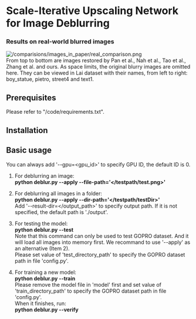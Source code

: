 # Scale-Iterative Upscaling Network for Image Deblurring

### Results on real-world blurred images
![/comparisions/images_in_paper/real_comparison.png](../master/comparisons/images_in_paper/real_comparison.png)<br>
From top to bottom are images restored by Pan et al., Nah et al., Tao et al., Zhang et al. and ours. As space limits, the original blurry images are omitted here. 
They can be viewed in Lai dataset with their names, from left to right: boy_statue, pietro, street4 and text1.
<br>
## Prerequisites
Please refer to "/code/requirements.txt".
<br>
## Installation

## Basic usage
You can always add '--gpu=<gpu_id>' to specify GPU ID, the default ID is 0.<br>

1. For deblurring an image:<br>
**python deblur.py --apply --file-path='</testpath/test.png>'**<br>


2. For deblurring all images in a folder:<br>
**python deblur.py --apply --dir-path='</testpath/testDir>'**<br>
Add '--result-dir=</output_path>' to specify output path. If it is not specified, the default path is './output'.<br>

3. For testing the model:<br>
**python deblur.py --test**<br>
Note that this command can only be used to test GOPRO dataset. And it will load all images into memory first. We recommand to use '--apply'
as an alternative (Item 2).<br>
Please set value of 'test_directory_path' to specify the GOPRO dataset path in file 'config.py'.<br>

4. For training a new model:<br>
**python deblur.py --train**<br>
Please remove the model file in 'model' first and set value of 'train_directory_path' to specify the GOPRO dataset path in file 'config.py'.<br>
When it finishes, run:<br>
**python deblur.py --verify**<br>

